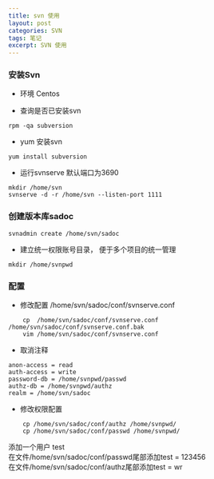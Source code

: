 ```yaml
---
title: svn 使用
layout: post
categories: SVN
tags: 笔记
excerpt: SVN 使用 
---
```


###  安装Svn 

- 环境 Centos

- 查询是否已安装svn
```
rpm -qa subversion
```
- yum 安装svn
```
yum install subversion
```
- 运行svnserve 默认端口为3690
```
mkdir /home/svn
svnserve -d -r /home/svn --listen-port 1111
```


### 创建版本库sadoc
```
svnadmin create /home/svn/sadoc
```
- 建立统一权限账号目录， 便于多个项目的统一管理
```
mkdir /home/svnpwd
```

### 配置

- 修改配置 /home/svn/sadoc/conf/svnserve.conf
```
	cp 	/home/svn/sadoc/conf/svnserve.conf /home/svn/sadoc/conf/svnserve.conf.bak
	vim /home/svn/sadoc/conf/svnserve.conf
```
- 取消注释
```
anon-access = read
auth-access = write
password-db = /home/svnpwd/passwd
authz-db = /home/svnpwd/authz
realm = /home/svn/sadoc
```
- 修改权限配置
```
	cp /home/svn/sadoc/conf/authz /home/svnpwd/			
	cp /home/svn/sadoc/conf/passwd /home/svnpwd/
```
添加一个用户 test
<br/>
在文件/home/svn/sadoc/conf/passwd尾部添加test = 123456
<br/>
在文件/home/svn/sadoc/conf/authz尾部添加test = wr



